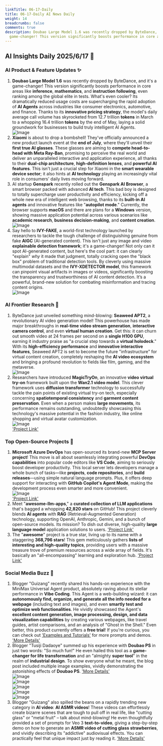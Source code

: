 ```yaml
---
linkTitle: 06-17-Daily
title: 06-17-Daily AI News Daily
weight: 14
breadcrumbs: false
comments: true
description: Doubao Large Model 1.6 was recently dropped by ByteDance, and it's a
  game-changer! This version significantly boosts performance in core areas like inference...
---
```

## AI Insights Daily 2025/6/17 🚀

### AI Product & Feature Updates ✨
1.  **Doubao Large Model 1.6** was recently dropped by ByteDance, and it's a game-changer! This version significantly boosts performance in core areas like **inference**, **mathematics**, and **instruction following**, even ranking among the global elite in tests. What's even cooler? Its dramatically reduced usage costs are supercharging the rapid adoption of **AI Agents** across industries like consumer electronics, automotive, and finance. Thanks to its **innovative pricing strategy**, the model's daily average call volume has skyrocketed from 12.7 trillion **tokens** in March to a whopping 16.4 trillion **tokens** by the end of May, laying a solid groundwork for businesses to build truly intelligent AI Agents. <br/> ![Image](https://cdn.jsdmirror.com/gh/justlovemaki/imagehub@main/images/2025/07/news_01k024gfbhezwrmw589vpk7qea.avif) <br/>
2.  **Xiaomi** is about to drop a bombshell! They've officially announced a new product launch event at the **end of July**, where they'll unveil their **first true AI glasses**. These glasses are aiming to **compete head-to-head with Meta Ray-Ban**, promising to perceive the real world and deliver an unparalleled interactive and application experience, all thanks to their **dual-chip architecture**, **high-definition lenses**, and **powerful AI features**. This isn't just a crucial step for Xiaomi in the **smart wearable device sector**; it also hints at **AI technology** playing an increasingly vital role in consumers' daily lives moving forward.
3.  AI startup **Genspark** recently rolled out the **Genspark AI Browser**, a smart browser packed with advanced **AI tech**. This bad boy is designed to totally supercharge user productivity and efficiency, kicking off a whole new era of intelligent web browsing, thanks to its **built-in AI agents** and innovative features like "**autopilot mode**." Currently, the browser supports **macOS** and there are plans for a **Windows** version, showing massive application potential across various scenarios like **academic research**, **business decision-making**, and **content creation**. <br/> ![Image](https://cdn.jsdmirror.com/gh/justlovemaki/imagehub@main/images/2025/07/news_01k024gk22ffqtykw77h1r0z5s.avif) <br/>
4.  Say hello to **IVY-FAKE**, a world-first technology launched by researchers to tackle the tough challenge of distinguishing genuine from fake **AIGC** (AI-generated content). This isn't just any image and video **explainable detection framework**; it's a game-changer! Not only can it spot AI-generated content, but here's the cool part: it can clearly "explain" *why* it made that judgment, totally cracking open the "black box" problem of traditional detection tools. By cleverly using massive multimodal datasets and the **IVY-XDETECTOR model**, this framework can pinpoint visual artifacts in images or videos, significantly boosting the transparency and trustworthiness of AI content detection. It’s a powerful, brand-new solution for combating misinformation and tracing content origins. <br/> ![Image](https://cdn.jsdmirror.com/gh/justlovemaki/imagehub@main/images/2025/07/news_01k024gpf4ek2sekd8sc5xac1e.avif) <br/>

### AI Frontier Research 🔬
1.  ByteDance just unveiled something mind-blowing: **Seaweed APT2**, a revolutionary AI video generation model! This powerhouse has made major breakthroughs in **real-time video stream generation**, **interactive camera control**, and even **virtual human creation**. Get this: it can churn out smooth video at 24 frames per second on a **single H100 GPU**, earning it industry praise as "a crucial step towards a **virtual holodeck**." With its **high-efficiency performance** and **innovative interactive features**, Seaweed APT2 is set to become the future "infrastructure" for virtual content creation, completely reshaping the **AI video ecosystem** and bringing a profound revolution to fields like film, gaming, and the metaverse. <br/> ![Image](https://cdn.jsdmirror.com/gh/justlovemaki/imagehub@main/images/2025/07/news_01k024gszgfmyt2wy2hx3h6a4w.avif) <br/>
2.  Researchers have introduced **MagicTryOn**, an innovative **video virtual try-on** framework built upon the **Wan2.1 video model**. This clever framework uses **diffusion transformer** technology to successfully tackle the pain points of existing virtual try-on tech, especially concerning **spatiotemporal consistency** and **garment content preservation**. Even when a person makes **large movements**, its performance remains outstanding, undoubtedly showcasing this technology's massive potential in the fashion industry, like online shopping and virtual avatar customization. <br/> ![Image](https://cdn.jsdmirror.com/gh/justlovemaki/imagehub@main/images/2025/07/news_01k024gx04fq4s0c5nssd7t024.avif) <br/> ['Project Link'](https://vivocameraresearch.github.io/magictryon/)

### Top Open-Source Projects 🌟
1.  **Microsoft Azure DevOps** has open-sourced its brand-new **MCP Server project**! This move is all about seamlessly integrating powerful **DevOps capabilities** into popular code editors like **VS Code**, aiming to seriously boost developer productivity. This local server lets developers manage a whole bunch of tasks—like **projects**, **code repositories**, and **build releases**—using simple natural language prompts. Plus, it offers deep support for interacting with **GitHub Copilot's Agent Mode**, making the development process even smarter and more convenient. <br/> ![Image](https://cdn.jsdmirror.com/gh/justlovemaki/imagehub@main/images/2025/07/news_01k024h201em09ww2jpbh300j1.avif) <br/> ['Project Link'](https://github.com/microsoft/azure-devops-mcp)
2.  Meet "**awesome-llm-apps**," a **curated collection of LLM applications** that's bagged a whopping **42,820 stars** on GitHub! This project cleverly blends **AI agents** with **RAG** (Retrieval-Augmented Generation) technology, supporting OpenAI, Anthropic, Gemini, and a bunch of open-source models. Its mission? To dish out diverse, high-quality **large language model** application solutions to users. ['Project Link'](https://github.com/Shubhamsaboo/awesome-llm-apps)
3.  The "**awesome**" project is a true star, living up to its name with a staggering **368,796 stars**! This gem meticulously gathers **lists of interesting and high-quality topics**, providing users with a massive treasure trove of premium resources across a wide array of fields. It's basically an "all-encompassing" learning and exploration hub. ['Project Link'](https://github.com/sindresorhus/awesome)

### Social Media Buzz 💬
1.  Blogger "Guizang" recently shared his hands-on experience with the MiniMax Universal Agent product, absolutely raving about its stellar performance in **Vibe Coding**. This Agent is a web-building wizard: it can **autonomously find, organize, and generate all the info needed for a webpage** (including text and images), and even **smartly test and optimize web functionalities**. He vividly showcased the Agent's **excellent content generation, image processing, design, and data visualization capabilities** by creating various webpages, like travel guides, artist comparisons, and an analysis of "Ghost in the Shell." Even better, this product currently offers a **free trial**! If you're curious, you can check out ['Examples and Tutorials'](https://mp.weixin.qq.com/s/E1ivlVdvP6EE9k4rnVGQg) for more prompts and demos. ['More Details'](https://m.okjike.com/originalPosts/684fd230f0d718ce7a98c061)
2.  Blogger "Tusiji Dadaoye" summed up his experience with **Doubao PS** in just two words: "So much fun!" He even hailed this tool as a **game-changer for life transformation** and an "almighty **super tool**" in the realm of **industrial design**. To show everyone what he meant, the blog post included multiple image examples, vividly demonstrating the astonishing effects of **Doubao PS**. ['More Details'](https://m.okjike.com/originalPosts/684fcc4d3ed7abe5a4c7ffd9) <br/> ![Image](https://cdnv2.ruguoapp.com/FhTI-8kz9ZFN8WUFK7EfLnWu17IGv3.jpg) <br/> ![Image](https://cdnv2.ruguoapp.com/Flxu2FJnbiVgJ2gfXCaFH6eFaBEuv3.jpg) <br/> ![Image](https://cdnv2.ruguoapp.com/FlO-2nK1xWLFabbTJ-uq5SYhA8gPv3.jpg) <br/> ![Image](https://cdnv2.ruguoapp.com/FlIQ14lFAJLmNyQDSub9PpB-L2Wqv3.jpg) <br/> ![Image](https://cdnv2.ruguoapp.com/Fj0ilTSkCW9DfbWtgRpSct4ymiJ_v3.png) <br/>
3.  Blogger "Guizang" also spilled the beans on a rapidly trending new category in **AI video**: **AI ASMR videos**! These videos can effortlessly create bizarre scenes that are tough to pull off in real life, like "cutting glass" or "metal fruit" – talk about mind-blowing! He even thoughtfully provided a set of prompts for Veo 3 **text-to-video**, giving a step-by-step demo on how to generate an **ASMR video of cutting glass strawberries**, and vividly describing its "addictive" audiovisual effects. You can practically feel that unique impact just by reading it. ['More Details'](https://m.okjike.com/originalPosts/684f99f9f0d718ce7a94b769)


​